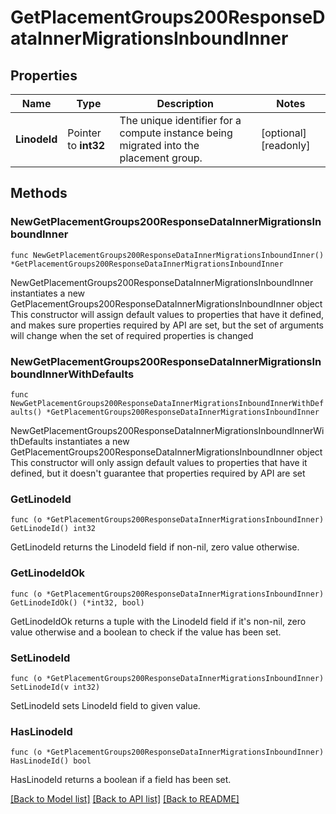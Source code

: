 # GetPlacementGroups200ResponseDataInnerMigrationsInboundInner

## Properties

Name | Type | Description | Notes
------------ | ------------- | ------------- | -------------
**LinodeId** | Pointer to **int32** | The unique identifier for a compute instance being migrated into the placement group. | [optional] [readonly] 

## Methods

### NewGetPlacementGroups200ResponseDataInnerMigrationsInboundInner

`func NewGetPlacementGroups200ResponseDataInnerMigrationsInboundInner() *GetPlacementGroups200ResponseDataInnerMigrationsInboundInner`

NewGetPlacementGroups200ResponseDataInnerMigrationsInboundInner instantiates a new GetPlacementGroups200ResponseDataInnerMigrationsInboundInner object
This constructor will assign default values to properties that have it defined,
and makes sure properties required by API are set, but the set of arguments
will change when the set of required properties is changed

### NewGetPlacementGroups200ResponseDataInnerMigrationsInboundInnerWithDefaults

`func NewGetPlacementGroups200ResponseDataInnerMigrationsInboundInnerWithDefaults() *GetPlacementGroups200ResponseDataInnerMigrationsInboundInner`

NewGetPlacementGroups200ResponseDataInnerMigrationsInboundInnerWithDefaults instantiates a new GetPlacementGroups200ResponseDataInnerMigrationsInboundInner object
This constructor will only assign default values to properties that have it defined,
but it doesn't guarantee that properties required by API are set

### GetLinodeId

`func (o *GetPlacementGroups200ResponseDataInnerMigrationsInboundInner) GetLinodeId() int32`

GetLinodeId returns the LinodeId field if non-nil, zero value otherwise.

### GetLinodeIdOk

`func (o *GetPlacementGroups200ResponseDataInnerMigrationsInboundInner) GetLinodeIdOk() (*int32, bool)`

GetLinodeIdOk returns a tuple with the LinodeId field if it's non-nil, zero value otherwise
and a boolean to check if the value has been set.

### SetLinodeId

`func (o *GetPlacementGroups200ResponseDataInnerMigrationsInboundInner) SetLinodeId(v int32)`

SetLinodeId sets LinodeId field to given value.

### HasLinodeId

`func (o *GetPlacementGroups200ResponseDataInnerMigrationsInboundInner) HasLinodeId() bool`

HasLinodeId returns a boolean if a field has been set.


[[Back to Model list]](../README.md#documentation-for-models) [[Back to API list]](../README.md#documentation-for-api-endpoints) [[Back to README]](../README.md)


